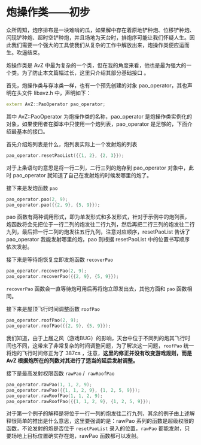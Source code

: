 <!--
 * @Coding: utf-8
 * @Author: vector-wlc
 * @Date: 2021-09-25 17:15:45
 * @Description: 
-->

# 炮操作类——初步

众所周知，炮序排布是一块难啃的瓜，如果解中存在着原地铲种炮、位移铲种炮、闪现铲种炮、超时空铲种炮，并且场地为天台时，排炮序可能让我们怀疑人生。因此我们需要一个强大的工具使我们从复杂的工作中解放出来，炮操作类便应运而生。吹逼结束。

炮操作类是 AvZ 中最为复杂的一个类，但在我的角度来看，他也是最为强大的一个类。为了防止本文篇幅过长，这里只介绍其部分基础接口 。

首先，炮操作类与存冰类一样，也有一个预先创建的对象 pao_operator，其也声明在头文件 libavz.h 中，声明如下：
```C++
extern AvZ::PaoOperator pao_operator; 
```

其中 AvZ::PaoOperator 为炮操作类的名称，pao_operator 是炮操作类实例化的对象，如果使用者在脚本中只使用一个炮列表，pao_operator 是足够的，下面介绍最基本的接口。


首先介绍炮列表是什么，炮列表实际上一个发射炮的列表
```C++
pao_operator.resetPaoList({{1, 2}, {2, 3}});
```
对于上条语句的意思是将一行二列，二行三列的炮存到 pao_operator 对象中，此时 pao_operator 就知道了自己在发射炮的时候发哪里的炮了。

接下来是发炮函数 `pao`
```C++
pao_operator.pao(2, 9);
pao_operator.pao({{2, 9}, {5, 9}});
```

pao 函数有两种调用形式，即为单发形式和多发形式，针对于示例中的炮列表，炮函数将会先把位于一行二列的炮发往二行九列，然后再把二行三列的炮发往二行九列，最后把一行二列的炮发往五行九列，注意对应顺序，resetPaoList 告诉了 pao_operator 我能发射哪里的炮，pao 则根据 resetPaoList 中的位置书写顺序依次发射。

接下来是等待炮恢复立即发炮函数 `recoverPao`
```C++
pao_operator.recoverPao(2, 9);
pao_operator.recoverPao({{2, 9}, {5, 9}});
```

`recoverPao` 函数会一直等待炮可用后再将炮立即发出去，其他方面和 `pao` 函数相同。

接下来是屋顶飞行时间调整函数 `roofPao`
```C++
pao_operator.roofPao(2, 9);
pao_operator.roofPao({{2, 9}, {5, 9}});
```


我们知道，由于上届之风（游戏BUG）的影响，天台中位于不同列的炮其飞行时间也不同，这带来了非常复杂的时间调整问题，为了解决这一问题，`roofPao` 统一将炮的飞行时间修正为了 387cs ，注意，**这里的修正并没有改变游戏规则，而是 AvZ 根据炮所在的列数对其进行了适当的延后发射调整。**

接下是最高发射权限函数 `rawPao` /  `rawRoofPao`
```C++
pao_operator.rawPao(1, 1, 2, 9);
pao_operator.rawPao({{1, 1, 2, 9}, {1, 2, 5, 9}});
pao_operator.rawRoofPao(1, 1, 2, 9);
pao_operator.rawRoofPao({{1, 1, 2, 9}, {1, 2, 5, 9}});
```

对于第一个例子的解释是将位于一行一列的炮发往二行九列，其余的例子由上述解释很简单的推出是什么意思，这里要强调的是：rawPao 系列的函数是超级权限的函数，不论发射的炮是否位于 `resetPaoList` 录入的位置，`rawPao` 都能发射，只要场地上目标位置确实存在炮，rawPao 函数都可以发射。 